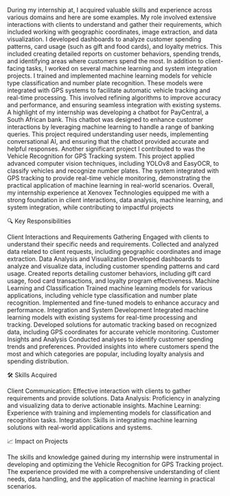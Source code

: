 During my internship at, I acquired valuable skills and experience across various domains and here are some examples. My role involved extensive interactions with clients to understand and gather their requirements, which included working with geographic coordinates, image extraction, and data visualization. I developed dashboards to analyze customer spending patterns, card usage (such as gift and food cards), and loyalty metrics. This included creating detailed reports on customer behaviors, spending trends, and identifying areas where customers spend the most.  In addition to client-facing tasks, I worked on several machine learning and system integration projects. I trained and implemented machine learning models for vehicle type classification and number plate recognition. These models were integrated with GPS systems to facilitate automatic vehicle tracking and real-time processing. This involved refining algorithms to improve accuracy and performance, and ensuring seamless integration with existing systems.  A highlight of my internship was developing a chatbot for PayCentral, a South African bank. This chatbot was designed to enhance customer interactions by leveraging machine learning to handle a range of banking queries. This project required understanding user needs, implementing conversational AI, and ensuring that the chatbot provided accurate and helpful responses.  Another significant project I contributed to was the Vehicle Recognition for GPS Tracking system. This project applied advanced computer vision techniques, including YOLOv8 and EasyOCR, to classify vehicles and recognize number plates. The system integrated with GPS tracking to provide real-time vehicle monitoring, demonstrating the practical application of machine learning in real-world scenarios.  Overall, my internship experience at Xenovex Technologies equipped me with a strong foundation in client interactions, data analysis, machine learning, and system integration, while contributing to impactful projects



🔍 Key Responsibilities

Client Interactions and Requirements Gathering
Engaged with clients to understand their specific needs and requirements.
Collected and analyzed data related to client requests, including geographic coordinates and image extraction.
Data Analysis and Visualization
Developed dashboards to analyze and visualize data, including customer spending patterns and card usage.
Created reports detailing customer behaviors, including gift card usage, food card transactions, and loyalty program effectiveness.
Machine Learning and Classification
Trained machine learning models for various applications, including vehicle type classification and number plate recognition.
Implemented and fine-tuned models to enhance accuracy and performance.
Integration and System Development
Integrated machine learning models with existing systems for real-time processing and tracking.
Developed solutions for automatic tracking based on recognized data, including GPS coordinates for accurate vehicle monitoring.
Customer Insights and Analysis
Conducted analyses to identify customer spending trends and preferences.
Provided insights into where customers spend the most and which categories are popular, including loyalty analysis and spending distribution.

🛠️ Skills Acquired

Client Communication: Effective interaction with clients to gather requirements and provide solutions.
Data Analysis: Proficiency in analyzing and visualizing data to derive actionable insights.
Machine Learning: Experience with training and implementing models for classification and recognition tasks.
Integration: Skills in integrating machine learning solutions with real-world applications and systems.

📈 Impact on Projects

The skills and knowledge gained during my internship were instrumental in developing and optimizing the Vehicle Recognition for GPS Tracking project. The experience provided me with a comprehensive understanding of client needs, data handling, and the application of machine learning in practical scenarios.
